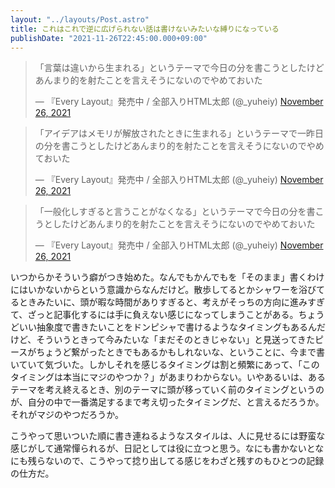 ```yaml
---
layout: "../layouts/Post.astro"
title: これはこれで逆に広げられない話は書けないみたいな縛りになっている
publishDate: "2021-11-26T22:45:00.000+09:00"
---
```


<blockquote class="twitter-tweet"><p lang="ja" dir="ltr">「言葉は違いから生まれる」というテーマで今日の分を書こうとしたけどあんまり的を射たことを言えそうにないのでやめておいた</p>&mdash; 『Every Layout』発売中 / 全部入りHTML太郎 (@_yuheiy) <a href="https://twitter.com/_yuheiy/status/1464216216240025600?ref_src=twsrc%5Etfw">November 26, 2021</a></blockquote> <script async src="https://platform.twitter.com/widgets.js" charset="utf-8"></script>

<blockquote class="twitter-tweet"><p lang="ja" dir="ltr">「アイデアはメモリが解放されたときに生まれる」というテーマで一昨日の分を書こうとしたけどあんまり的を射たことを言えそうにないのでやめておいた</p>&mdash; 『Every Layout』発売中 / 全部入りHTML太郎 (@_yuheiy) <a href="https://twitter.com/_yuheiy/status/1464216323383504896?ref_src=twsrc%5Etfw">November 26, 2021</a></blockquote> <script async src="https://platform.twitter.com/widgets.js" charset="utf-8"></script>

<blockquote class="twitter-tweet"><p lang="ja" dir="ltr">「一般化しすぎると言うことがなくなる」というテーマで今日の分を書こうとしたけどあんまり的を射たことを言えそうにないのでやめておいた</p>&mdash; 『Every Layout』発売中 / 全部入りHTML太郎 (@_yuheiy) <a href="https://twitter.com/_yuheiy/status/1464217138357743616?ref_src=twsrc%5Etfw">November 26, 2021</a></blockquote> <script async src="https://platform.twitter.com/widgets.js" charset="utf-8"></script>

いつからかそういう癖がつき始めた。なんでもかんでもを「そのまま」書くわけにはいかないからという意識からなんだけど。散歩してるとかシャワーを浴びてるときみたいに、頭が暇な時間がありすぎると、考えがそっちの方向に進みすぎて、ざっと記事化するには手に負えない感じになってしまうことがある。ちょうどいい抽象度で書きたいことをドンピシャで書けるようなタイミングもあるんだけど、そういうときって今みたいな「まだそのときじゃない」と見送ってきたピースがちょうど繋がったときでもあるかもしれないな、ということに、今まで書いていて気づいた。しかしそれを感じるタイミングは割と頻繁にあって、「このタイミングは本当にマジのやつか？」があまりわからない。いやあるいは、あるテーマを考え終えるとき、別のテーマに頭が移っていく前のタイミングというのが、自分の中で一番満足するまで考え切ったタイミングだ、と言えるだろうか。それがマジのやつだろうか。

こうやって思いついた順に書き連ねるようなスタイルは、人に見せるには野蛮な感じがして通常憚られるが、日記としては役に立つと思う。なにも書かないとなにも残らないので、こうやって捻り出してる感じをわざと残すのもひとつの記録の仕方だ。
